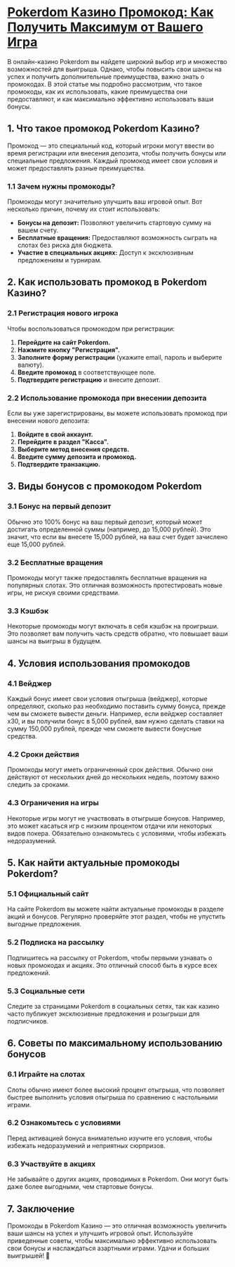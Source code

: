# [Pokerdom Казино Промокод: Как Получить Максимум от Вашего Игра](https://brandplay.link/FwVc4f)

В онлайн-казино Pokerdom вы найдете широкий выбор игр и множество возможностей для выигрыша. Однако, чтобы повысить свои шансы на успех и получить дополнительные преимущества, важно знать о промокодах. В этой статье мы подробно рассмотрим, что такое промокоды, как их использовать, какие преимущества они предоставляют, и как максимально эффективно использовать ваши бонусы.

## 1. Что такое промокод Pokerdom Казино?

Промокод — это специальный код, который игроки могут ввести во время регистрации или внесения депозита, чтобы получить бонусы или специальные предложения. Каждый промокод имеет свои условия и может предоставлять разные преимущества.

### 1.1 Зачем нужны промокоды?

Промокоды могут значительно улучшить ваш игровой опыт. Вот несколько причин, почему их стоит использовать:

* **Бонусы на депозит:** Позволяют увеличить стартовую сумму на вашем счету.
* **Бесплатные вращения:** Предоставляют возможность сыграть на слотах без риска для бюджета.
* **Участие в специальных акциях:** Доступ к эксклюзивным предложениям и турнирам.

## 2. Как использовать промокод в Pokerdom Казино?

### 2.1 Регистрация нового игрока

Чтобы воспользоваться промокодом при регистрации:

1. **Перейдите на сайт Pokerdom.**
2. **Нажмите кнопку "Регистрация".**
3. **Заполните форму регистрации** (укажите email, пароль и выберите валюту).
4. **Введите промокод** в соответствующее поле.
5. **Подтвердите регистрацию** и внесите депозит.

### 2.2 Использование промокода при внесении депозита

Если вы уже зарегистрированы, вы можете использовать промокод при внесении нового депозита:

1. **Войдите в свой аккаунт.**
2. **Перейдите в раздел "Касса".**
3. **Выберите метод внесения средств.**
4. **Введите сумму депозита и промокод.**
5. **Подтвердите транзакцию.**

## 3. Виды бонусов с промокодом Pokerdom

### 3.1 Бонус на первый депозит

Обычно это 100% бонус на ваш первый депозит, который может достигать определенной суммы (например, до 15,000 рублей). Это значит, что если вы внесете 15,000 рублей, на ваш счет будет зачислено еще 15,000 рублей.

### 3.2 Бесплатные вращения

Промокоды могут также предоставлять бесплатные вращения на популярных слотах. Это отличная возможность протестировать новые игры, не рискуя своими средствами.

### 3.3 Кэшбэк

Некоторые промокоды могут включать в себя кэшбэк на проигрыши. Это позволяет вам получить часть средств обратно, что повышает ваши шансы на выигрыш в будущем.

## 4. Условия использования промокодов

### 4.1 Вейджер

Каждый бонус имеет свои условия отыгрыша (вейджер), которые определяют, сколько раз необходимо поставить сумму бонуса, прежде чем вы сможете вывести деньги. Например, если вейджер составляет x30, и вы получили бонус в 5,000 рублей, вам нужно сделать ставки на сумму 150,000 рублей, прежде чем сможете вывести бонусные средства.

### 4.2 Сроки действия

Промокоды могут иметь ограниченный срок действия. Обычно они действуют от нескольких дней до нескольких недель, поэтому важно следить за сроками.

### 4.3 Ограничения на игры

Некоторые игры могут не участвовать в отыгрыше бонусов. Например, это может касаться игр с низким процентом отдачи или некоторых видов покера. Обязательно ознакомьтесь с условиями, чтобы избежать недоразумений.

## 5. Как найти актуальные промокоды Pokerdom?

### 5.1 Официальный сайт

На сайте Pokerdom вы можете найти актуальные промокоды в разделе акций и бонусов. Регулярно проверяйте этот раздел, чтобы не упустить выгодные предложения.

### 5.2 Подписка на рассылку

Подпишитесь на рассылку от Pokerdom, чтобы первыми узнавать о новых промокодах и акциях. Это отличный способ быть в курсе всех предложений.

### 5.3 Социальные сети

Следите за страницами Pokerdom в социальных сетях, так как казино часто публикует эксклюзивные предложения и розыгрыши для подписчиков.

## 6. Советы по максимальному использованию бонусов

### 6.1 Играйте на слотах

Слоты обычно имеют более высокий процент отыгрыша, что позволяет быстрее выполнить условия отыгрыша по сравнению с настольными играми.

### 6.2 Ознакомьтесь с условиями

Перед активацией бонуса внимательно изучите его условия, чтобы избежать недоразумений и неприятных сюрпризов.

### 6.3 Участвуйте в акциях

Не забывайте о других акциях, проводимых в Pokerdom. Они могут быть даже более выгодными, чем стартовые бонусы.

## 7. Заключение

Промокоды в Pokerdom Казино — это отличная возможность увеличить ваши шансы на успех и улучшить игровой опыт. Используйте приведенные советы, чтобы максимально эффективно использовать свои бонусы и наслаждаться азартными играми. Удачи и больших выигрышей! 🎊
